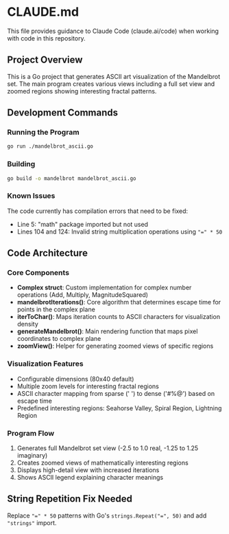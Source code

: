# CLAUDE.md

This file provides guidance to Claude Code (claude.ai/code) when working with code in this repository.

## Project Overview

This is a Go project that generates ASCII art visualization of the Mandelbrot set. The main program creates various views including a full set view and zoomed regions showing interesting fractal patterns.

## Development Commands

### Running the Program
```bash
go run ./mandelbrot_ascii.go
```

### Building
```bash
go build -o mandelbrot mandelbrot_ascii.go
```

### Known Issues
The code currently has compilation errors that need to be fixed:
- Line 5: "math" package imported but not used
- Lines 104 and 124: Invalid string multiplication operations using `"=" * 50`

## Code Architecture

### Core Components
- **Complex struct**: Custom implementation for complex number operations (Add, Multiply, MagnitudeSquared)
- **mandelbrotIterations()**: Core algorithm that determines escape time for points in the complex plane
- **iterToChar()**: Maps iteration counts to ASCII characters for visualization density
- **generateMandelbrot()**: Main rendering function that maps pixel coordinates to complex plane
- **zoomView()**: Helper for generating zoomed views of specific regions

### Visualization Features
- Configurable dimensions (80x40 default)
- Multiple zoom levels for interesting fractal regions
- ASCII character mapping from sparse (' ') to dense ('#%@') based on escape time
- Predefined interesting regions: Seahorse Valley, Spiral Region, Lightning Region

### Program Flow
1. Generates full Mandelbrot set view (-2.5 to 1.0 real, -1.25 to 1.25 imaginary)
2. Creates zoomed views of mathematically interesting regions
3. Displays high-detail view with increased iterations
4. Shows ASCII legend explaining character meanings

## String Repetition Fix Needed
Replace `"=" * 50` patterns with Go's `strings.Repeat("=", 50)` and add `"strings"` import.